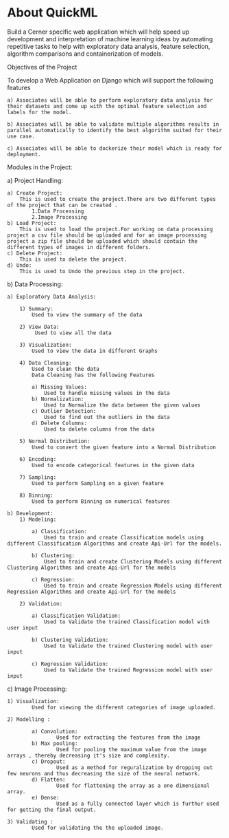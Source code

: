# About QuickML

Build a Cerner specific web application which will help speed up development and interpretation of machine learning ideas by automating repetitive tasks to help with exploratory data analysis, feature selection, algorithm comparisons and containerization of models. 

Objectives of the Project

To develop a Web Application on Django which will support the following features

	a) Associates will be able to perform exploratory data analysis for their datasets and come up with the optimal feature selection and labels for the model.
 
	b) Associates will be able to validate multiple algorithms results in parallel automatically to identify the best algorithm suited for their use case.
 
	c) Associates will be able to dockerize their model which is ready for deployment. 

Modules in the Project:

a) Project Handling:

	
	a) Create Project:
	    This is used to create the project.There are two different types of the project that can be created .
	        1.Data Processing
	        2.Image Processing 
	b) Load Project:
	    This is used to load the project.For working on data processing project a csv file should be uploaded and for an image processing project a zip file should be uploaded which should contain the different types of images in different folders. 
	c) Delete Project:
	    This is used to delete the project.
	d) Undo:
	    This is used to Undo the previous step in the project.

b) Data Processing:


	a) Exploratory Data Analysis:
	
		1) Summary:
		    Used to view the summary of the data

		2) View Data:
		     Used to view all the data

		3) Visualization:
		    Used to view the data in different Graphs

		4) Data Cleaning:
		    Used to clean the data
		    Data Cleaning has the following Features
		    
			a) Missing Values:
			    Used to handle missing values in the data
			b) Normalization:
			    Used to Normalize the data between the given values
			c) Outlier Detection:
			    Used to find out the outliers in the data
			d) Delete Columns:
			    Used to delete columns from the data

		5) Normal Distribution:
		    Used to convert the given feature into a Normal Distribution

		6) Encoding:
		    Used to encode categorical features in the given data

		7) Sampling:
		    Used to perform Sampling on a given feature

		8) Binning:
		    Used to perform Binning on numerical features

	b) Development:
		1) Modeling:

			a) Classification:
			    Used to train and create Classification models using different Classification Algorithms and create Api-Url for the models.

			b) Clustering:
			    Used to train and create Clustering Models using different Clustering Algorithms and create Api-Url for the models

			c) Regression:
			    Used to train and create Regression Models using different Regression Algorithms and create Api-Url for the models

		2) Validation:
		
			a) Classification Validation:
			    Used to Validate the trained Classification model with user input

			b) Clustering Validation:
			    Used to Validate the trained Clustering model with user input

			c) Regression Validation:
			    Used to Validate the trained Regression model with user input

c) Image Processing:
    
    
    1) Visualization:
            Used for viewing the different categories of image uploaded.
    
    2) Modelling :
    
            a) Convolution:
                    Used for extracting the features from the image
            b) Max pooling:
                    Used for pooling the maximum value from the image arrays , thereby decreasing it's size and complexity.
            c) Dropout:
                    Used as a method for reguralization by dropping out few neurons and thus decreasing the size of the neural network.
            d) Flatten:
                    Used for flattening the array as a one dimensional array.
            e) Dense:
                    Used as a fully connected layer which is furthur used for getting the final output.
    
    3) Validating :
            Used for validating the the uploaded image.
